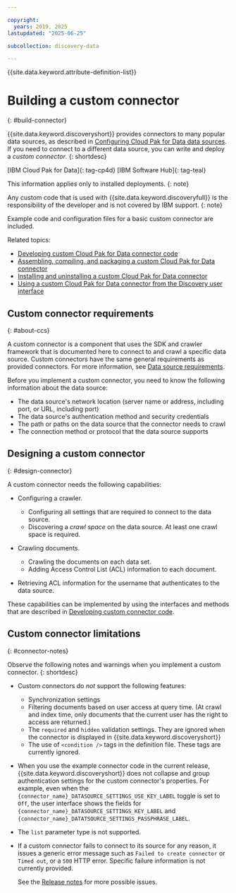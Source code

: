 ```yaml
---

copyright:
  years: 2019, 2025
lastupdated: "2025-06-25"

subcollection: discovery-data

---
```


{{site.data.keyword.attribute-definition-list}}



# Building a custom connector
{: #build-connector}

{{site.data.keyword.discoveryshort}} provides connectors to many popular data sources, as described in [Configuring Cloud Pak for Data data sources](/docs/discovery-data?topic=discovery-data-collection-types). If you need to connect to a different data source, you can write and deploy a *custom connector*.
{: shortdesc}

[IBM Cloud Pak for Data]{: tag-cp4d} [IBM Software Hub]{: tag-teal}

This information applies only to installed deployments.
{: note}

Any custom code that is used with {{site.data.keyword.discoveryfull}} is the responsibility of the developer and is not covered by IBM support.
{: note}

Example code and configuration files for a basic custom connector are included.

Related topics:

- [Developing custom Cloud Pak for Data connector code](/docs/discovery-data?topic=discovery-data-connector-dev)
- [Assembling, compiling, and packaging a custom Cloud Pak for Data connector](/docs/discovery-data?topic=discovery-data-assemble)
- [Installing and uninstalling a custom Cloud Pak for Data connector](/docs/discovery-data?topic=discovery-data-install-connector)
- [Using a custom Cloud Pak for Data connector from the Discovery user interface](/docs/discovery-data?topic=discovery-data-ccs-tooling)

## Custom connector requirements
{: #about-ccs}

A custom connector is a component that uses the SDK and crawler framework that is documented here to connect to and crawl a specific data source. Custom connectors have the same general requirements as provided connectors. For more information, see [Data source requirements](/docs/discovery-data?topic=discovery-data-collection-types#requirements).

Before you implement a custom connector, you need to know the following information about the data source:

- The data source's network location (server name or address, including port, or URL, including port)
- The data source's authentication method and security credentials
- The path or paths on the data source that the connector needs to crawl
- The connection method or protocol that the data source supports

## Designing a custom connector
{: #design-connector}

A custom connector needs the following capabilities:

-   Configuring a crawler.

    -   Configuring all settings that are required to connect to the data source.
    -   Discovering a _crawl space_ on the data source. At least one crawl space is required.
-   Crawling documents.

    -   Crawling the documents on each data set.
    -   Adding Access Control List (ACL) information to each document.
-   Retrieving ACL information for the username that authenticates to the data source.

These capabilities can be implemented by using the interfaces and methods that are described in [Developing custom connector code](/docs/discovery-data?topic=discovery-data-connector-dev).

## Custom connector limitations
{: #connector-notes}

Observe the following notes and warnings when you implement a custom connector.
{: shortdesc}

-   Custom connectors do *not* support the following features:

    -   Synchronization settings
    -   Filtering documents based on user access at query time. (At crawl and index time, only documents that the current user has the right to access are returned.)
    -   The `required` and `hidden` validation settings. They are ignored when the connector is displayed in {{site.data.keyword.discoveryshort}}
    -   The use of `<condition />` tags in the definition file. These tags are currently ignored.
-   When you use the example connector code in the current release, {{site.data.keyword.discoveryshort}} does not collapse and group authentication settings for the custom connector's properties. For example, even when the `{connector_name}_DATASOURCE_SETTINGS_USE_KEY_LABEL` toggle is set to `Off`, the user interface shows the fields for `{connector_name}_DATASOURCE_SETTINGS_KEY_LABEL` and `{connector_name}_DATATSOURCE_SETTINGS_PASSPHRASE_LABEL`.
-   The `list` parameter type is not supported.
-   If a custom connector fails to connect to its source for any reason, it issues a generic error message such as `Failed to create connector` or `Timed out`, or a `500` HTTP error. Specific failure information is not currently provided.

    See the [Release notes](/docs/discovery-data?topic=discovery-data-release-notes-data) for more possible issues.
